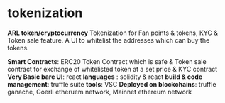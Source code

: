# tokenization
**ARL token/cryptocurrency**
Tokenization for Fan points & tokens, KYC & Token sale feature.
A UI to whitelist the addresses which can buy the tokens.

**Smart Contracts**: ERC20 Token Contract which is safe & Token sale contract for exchange of whitelisted token at a set price & KYC contract
**Very Basic bare UI**: react
**languages** : solidity & react
**build & code management**: truffle suite
**tools**: VSC
**Deployed on blockchains**: truffle ganache, Goerli etheruem network, Mainnet ethereum network
